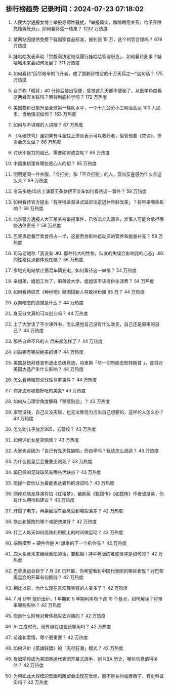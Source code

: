 
## 排行榜趋势 记录时间：2024-07-23 07:18:02
  
  1. 人民大学通报女博士举报导师性骚扰，「举报属实，解除聘用关系，给予开除党籍等处分」，如何看待这一结果？ 1232 万热度
    
  2. 某网站因提供免费下载国家食品标准，被判赔 15 万，这个判罚合理吗？ 678 万热度
    
  3. 娃哈哈发表声明「宗馥莉决定继续履行娃哈哈管理职责」，如何看待此事？娃哈哈未来会如何发展？ 311 万热度
    
  4. 如何看待“历尽艰辛的飞升者，成了围剿孙悟空的十万天兵之一”这句话？ 175 万热度
    
  5. 女子称「晒背」40 分钟后排出宿便，感觉这几天都不便秘了，从医学角度看这两者有关联吗？晒背到底科学吗？ 172 万热度
    
  6. 美国物价已飙升至全球第一梯队水平，一个十几公分小三明治高达 100 人民币，当地情况如何？ 163 万热度
    
  7. 如何与不讲理的人讲理？ 67 万热度
    
  8. 《斗破苍穹》里如果有斗圣找上萧炎表示可以救药老，但管他要《焚诀》，萧炎会怎么做？ 66 万热度
    
  9. 讨厌不努力的自己，需要如何改变呢？ 65 万热度
    
  10. 中国象棋里有哪些恶心人的招？ 65 万热度
    
  11. 明明是同一件衣服，「会打扮」和「不会打扮」的人，穿出反差感为什么会这么大？ 59 万热度
    
  12. 宝马多地4S店上演霸王条款拒不交车如何看待这一事件？ 59 万热度
    
  13. 如何看待官方提出「有序推进渐进式延迟法定退休年龄改革」？将带来哪些影响？ 58 万热度
    
  14. 北京警方通报人大王某某被举报事件，已依法介入调查，涉事人可能会承担哪些法律责任？ 58 万热度
    
  15. 巴黎奥运餐厅素食将占一半，这是否会影响运动员的营养和能量补充？ 58 万热度
    
  16. 司马老贼称「我没有 JKL 那种伟大的性格，队友的失误会影响我的心态」JKL 的性格优点都体现在哪？ 56 万热度
    
  17. 多地充电站禁止插混车辆充电，如何看待这一举措？ 54 万热度
    
  18. 亲姐弟，姐姐工作了，弟弟读大学，姐姐该不该提供生活费？ 54 万热度
    
  19. 如何看待综艺《种地吧》疑因招新人导致掉粉超 85 万？ 44 万热度
    
  20. 双向暗恋的遗憾是什么？ 44 万热度
    
  21. 身无分文真的可以创业吗？ 44 万热度
    
  22. 上了大学读了不少课外书，怎么感觉自己没有什么改变，自己还是原来的自己？ 44 万热度
    
  23. 那些自命不凡的人 后来都怎样了？ 44 万热度
    
  24. 刘禹锡有哪些绝美的诗？ 44 万热度
    
  25. 美国总统拜登宣布退出总统竞选，哈里斯「尽一切所能击败特朗普 」，这将对美国大选产生什么影响？ 44 万热度
    
  26. 怎么看待微软全球性蓝屏事件？ 44 万热度
    
  27. 你身边有哪些好吃的美食? 43 万热度
    
  28. 如何从心理学角度解释「移情别恋」？ 43 万热度
    
  29. 家里没钱，自己又没天赋，也无法靠努力活出自己想要的，这样的人怎么办？ 43 万热度
    
  30. 怎么劝儿子放弃985，去警校？ 43 万热度
    
  31. 如何评价女星郑佩佩？ 43 万热度
    
  32. 大家也会因为「自己有先天性缺陷」而自卑吗？我该怎么调适？ 43 万热度
    
  33. 为什么甄皇后会被曹丕赐死？ 43 万热度
    
  34. 姆巴佩的足球球风有哪些优缺点？ 43 万热度
    
  35. 能提一首你认为最能表达暑热的诗词吗？ 43 万热度
    
  36. 网传郑晓龙导演将拍《红楼梦》，编剧系《甄嬛传》《如懿传》作者流潋紫，你有什么期待和建议？ 43 万热度
    
  37. 开惯了电车，再换回油车会感受到哪些落差？ 42 万热度
    
  38. 快走和慢跑的哪个减肥效果好？ 42 万热度
    
  39. 打工人每天如何高效利用晚上的时间做运动？ 42 万热度
    
  40. 端侧模型 + 硬件会是 AI 爆发的下一个机会吗？ 42 万热度
    
  41. 四大名著未来继续重拍的话，要超越 / 持平老版的难度排序是如何的？ 42 万热度
    
  42. 巴黎奥运会将于 7 月 26 日开幕，你希望看到中国代表团的哪些表现？对巴黎奥运会的开幕有何期待？ 42 万热度
    
  43. 相比以前，为什么现在喜欢薛宝钗的人变多了？ 42 万热度
    
  44. 7 月 LPR 报价出炉，1 年期和 5 年期利率均下调 10 个基点，如何解读？将带来哪些影响？ 42 万热度
    
  45. 你是什么时候对奢侈品失去兴趣的？ 42 万热度
    
  46. AI 生成时代，现有编程语言还够用吗？ 42 万热度
    
  47. 前途和爱情，哪个更重要？ 42 万热度
    
  48. 如何评价《英雄联盟》的「无尽狂潮」模式？ 42 万热度
    
  49. 詹姆斯将成为美国奥运代表团开幕式旗手，创 NBA 历史，哪些信息值得关注？ 42 万热度
    
  50. 为何如此大规模的壁画和雕塑会出现在敦煌，而不是兰州或者西宁，有史料证实吗？ 42 万热度
    